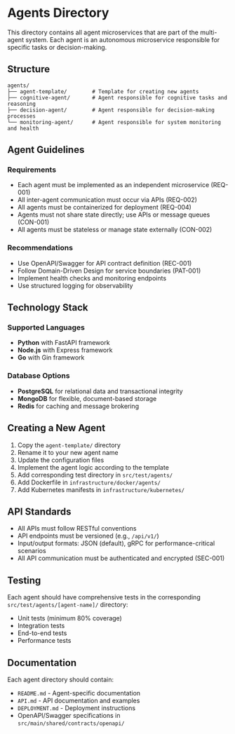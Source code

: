 # Agents Directory

This directory contains all agent microservices that are part of the multi-agent system. Each agent is an autonomous microservice responsible for specific tasks or decision-making.

## Structure

```
agents/
├── agent-template/        # Template for creating new agents
├── cognitive-agent/       # Agent responsible for cognitive tasks and reasoning
├── decision-agent/        # Agent responsible for decision-making processes
└── monitoring-agent/      # Agent responsible for system monitoring and health
```

## Agent Guidelines

### Requirements
- Each agent must be implemented as an independent microservice (REQ-001)
- All inter-agent communication must occur via APIs (REQ-002)
- All agents must be containerized for deployment (REQ-004)
- Agents must not share state directly; use APIs or message queues (CON-001)
- All agents must be stateless or manage state externally (CON-002)

### Recommendations
- Use OpenAPI/Swagger for API contract definition (REC-001)
- Follow Domain-Driven Design for service boundaries (PAT-001)
- Implement health checks and monitoring endpoints
- Use structured logging for observability

## Technology Stack

### Supported Languages
- **Python** with FastAPI framework
- **Node.js** with Express framework  
- **Go** with Gin framework

### Database Options
- **PostgreSQL** for relational data and transactional integrity
- **MongoDB** for flexible, document-based storage
- **Redis** for caching and message brokering

## Creating a New Agent

1. Copy the `agent-template/` directory
2. Rename it to your new agent name
3. Update the configuration files
4. Implement the agent logic according to the template
5. Add corresponding test directory in `src/test/agents/`
6. Add Dockerfile in `infrastructure/docker/agents/`
7. Add Kubernetes manifests in `infrastructure/kubernetes/`

## API Standards

- All APIs must follow RESTful conventions
- API endpoints must be versioned (e.g., `/api/v1/`)
- Input/output formats: JSON (default), gRPC for performance-critical scenarios
- All API communication must be authenticated and encrypted (SEC-001)

## Testing

Each agent should have comprehensive tests in the corresponding `src/test/agents/[agent-name]/` directory:
- Unit tests (minimum 80% coverage)
- Integration tests
- End-to-end tests
- Performance tests

## Documentation

Each agent directory should contain:
- `README.md` - Agent-specific documentation
- `API.md` - API documentation and examples
- `DEPLOYMENT.md` - Deployment instructions
- OpenAPI/Swagger specifications in `src/main/shared/contracts/openapi/`
